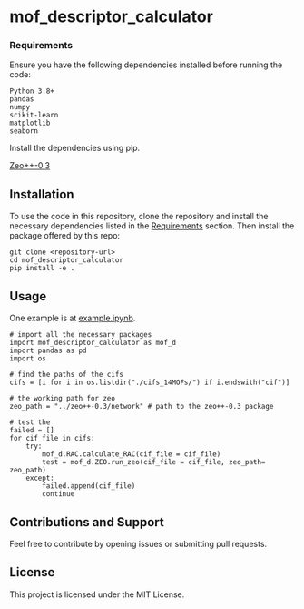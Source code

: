 # mof_descriptor_calculator

### Requirements
Ensure you have the following dependencies installed before running the code:
```code
Python 3.8+
pandas
numpy
scikit-learn
matplotlib
seaborn
```
Install the dependencies using pip.

[Zeo++-0.3](https://www.zeoplusplus.org/download.html)

## Installation
To use the code in this repository, clone the repository and install the necessary dependencies listed in the [Requirements](#requirements) section.
Then install the package offered by this repo:

```code
git clone <repository-url>
cd mof_descriptor_calculator
pip install -e . 
```

## Usage
One example is at [example.ipynb](./example.ipynb).

```code
# import all the necessary packages
import mof_descriptor_calculator as mof_d
import pandas as pd
import os

# find the paths of the cifs 
cifs = [i for i in os.listdir("./cifs_14MOFs/") if i.endswith("cif")]

# the working path for zeo
zeo_path = "../zeo++-0.3/network" # path to the zeo++-0.3 package

# test the 
failed = []
for cif_file in cifs:
    try:
        mof_d.RAC.calculate_RAC(cif_file = cif_file)
        test = mof_d.ZEO.run_zeo(cif_file = cif_file, zeo_path= zeo_path)
    except:
        failed.append(cif_file)
        continue

```

## Contributions and Support
Feel free to contribute by opening issues or submitting pull requests.

## License
This project is licensed under the MIT License.